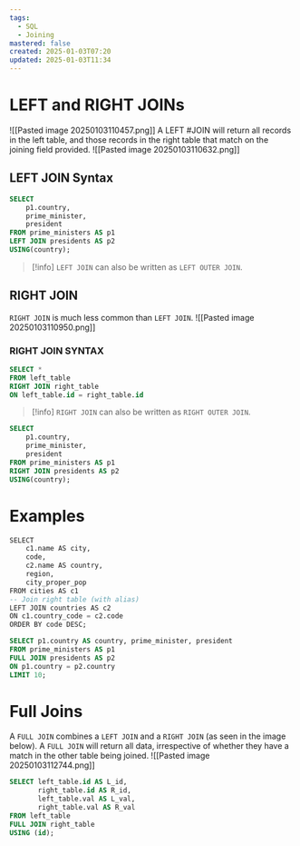 ```yaml
---
tags:
  - SQL
  - Joining
mastered: false
created: 2025-01-03T07:20
updated: 2025-01-03T11:34
---
```

# LEFT and RIGHT JOINs
![[Pasted image 20250103110457.png]]
A LEFT #JOIN will return all records in the left table, and those records in the right table that match on the joining field provided.
![[Pasted image 20250103110632.png]]
## LEFT JOIN Syntax
```sql
SELECT
	p1.country,
	prime_minister,
	president
FROM prime_ministers AS p1
LEFT JOIN presidents AS p2
USING(country);
```

>[!info]
>`LEFT JOIN` can also be written as `LEFT OUTER JOIN`.

## RIGHT JOIN
`RIGHT JOIN` is much less common than `LEFT JOIN`.
![[Pasted image 20250103110950.png]]
### RIGHT JOIN SYNTAX
```sql
SELECT *
FROM left_table
RIGHT JOIN right_table
ON left_table.id = right_table.id
```

>[!info]
>`RIGHT JOIN` can also be written as `RIGHT OUTER JOIN`.

```sql
SELECT
	p1.country,
	prime_minister,
	president
FROM prime_ministers AS p1
RIGHT JOIN presidents AS p2
USING(country);
```

# Examples
```sql
SELECT 
    c1.name AS city, 
    code, 
    c2.name AS country,
    region, 
    city_proper_pop
FROM cities AS c1
-- Join right table (with alias)
LEFT JOIN countries AS c2
ON c1.country_code = c2.code
ORDER BY code DESC;
```

```sql
SELECT p1.country AS country, prime_minister, president
FROM prime_ministers AS p1
FULL JOIN presidents AS p2
ON p1.country = p2.country
LIMIT 10;
```

# Full Joins
A `FULL JOIN` combines a `LEFT JOIN` and a `RIGHT JOIN` (as seen in the image below). A `FULL JOIN` will return all data, irrespective of whether they have a match in the other table being joined.
![[Pasted image 20250103112744.png]]

```sql
SELECT left_table.id AS L_id,
	   right_table.id AS R_id,
	   left_table.val AS L_val,
	   right_table.val AS R_val
FROM left_table
FULL JOIN right_table
USING (id);
```
